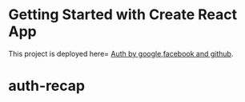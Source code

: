# Getting Started with Create React App

This project is deployed here=   [Auth by google,facebook and github](https://auth-recap111.web.app/).


# auth-recap
